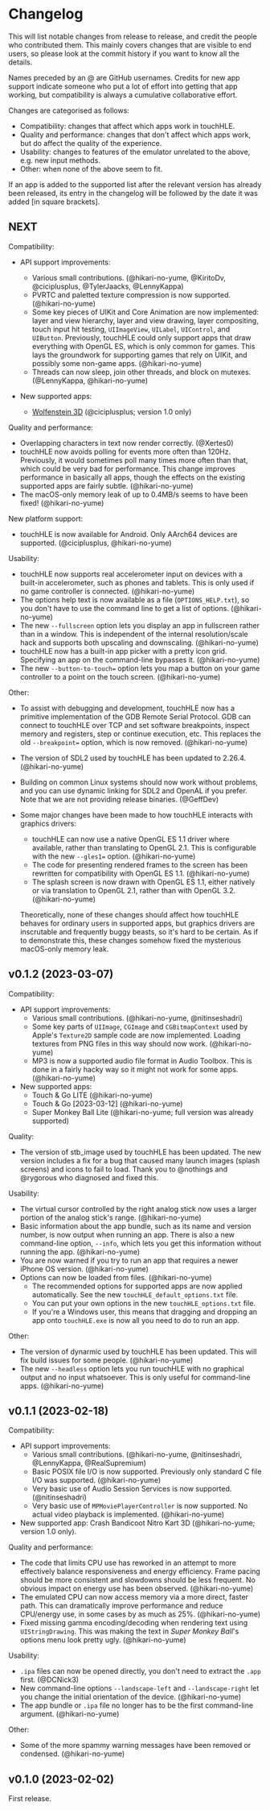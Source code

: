 # Changelog

This will list notable changes from release to release, and credit the people who contributed them. This mainly covers changes that are visible to end users, so please look at the commit history if you want to know all the details.

Names preceded by an @ are GitHub usernames. Credits for new app support indicate someone who put a lot of effort into getting that app working, but compatibility is always a cumulative collaborative effort.

Changes are categorised as follows:

* Compatibility: changes that affect which apps work in touchHLE.
* Quality and performance: changes that don't affect which apps work, but do affect the quality of the experience.
* Usability: changes to features of the emulator unrelated to the above, e.g. new input methods.
* Other: when none of the above seem to fit.

If an app is added to the supported list after the relevant version has already been released, its entry in the changelog will be followed by the date it was added \[in square brackets\].

## NEXT

Compatibility:

- API support improvements:
  - Various small contributions. (@hikari-no-yume, @KiritoDv, @ciciplusplus, @TylerJaacks, @LennyKappa)
  - PVRTC and paletted texture compression is now supported. (@hikari-no-yume)
  - Some key pieces of UIKit and Core Animation are now implemented: layer and view hierarchy, layer and view drawing, layer compositing, touch input hit testing, `UIImageView`, `UILabel`, `UIControl`, and `UIButton`. Previously, touchHLE could only support apps that draw everything with OpenGL ES, which is only common for games. This lays the groundwork for supporting games that rely on UIKit, and possibly some non-game apps. (@hikari-no-yume)
  - Threads can now sleep, join other threads, and block on mutexes. (@LennyKappa, @hikari-no-yume)

- New supported apps:
  - [Wolfenstein 3D](https://www.youtube.com/watch?v=omViNgUqF8c) (@ciciplusplus; version 1.0 only)

Quality and performance:

- Overlapping characters in text now render correctly. (@Xertes0)
- touchHLE now avoids polling for events more often than 120Hz. Previously, it would sometimes poll many times more often than that, which could be very bad for performance. This change improves performance in basically all apps, though the effects on the existing supported apps are fairly subtle. (@hikari-no-yume)
- The macOS-only memory leak of up to 0.4MB/s seems to have been fixed! (@hikari-no-yume)

New platform support:

- touchHLE is now available for Android. Only AArch64 devices are supported. (@ciciplusplus, @hikari-no-yume)

Usability:

- touchHLE now supports real accelerometer input on devices with a built-in accelerometer, such as phones and tablets. This is only used if no game controller is connected. (@hikari-no-yume)
- The options help text is now available as a file (`OPTIONS_HELP.txt`), so you don't have to use the command line to get a list of options. (@hikari-no-yume)
- The new `--fullscreen` option lets you display an app in fullscreen rather than in a window. This is independent of the internal resolution/scale hack and supports both upscaling and downscaling. (@hikari-no-yume)
- touchHLE now has a built-in app picker with a pretty icon grid. Specifying an app on the command-line bypasses it. (@hikari-no-yume)
- The new `--button-to-touch=` option lets you map a button on your game controller to a point on the touch screen. (@hikari-no-yume)

Other:

- To assist with debugging and development, touchHLE now has a primitive implementation of the GDB Remote Serial Protocol. GDB can connect to touchHLE over TCP and set software breakpoints, inspect memory and registers, step or continue execution, etc. This replaces the old `--breakpoint=` option, which is now removed. (@hikari-no-yume)
- The version of SDL2 used by touchHLE has been updated to 2.26.4. (@hikari-no-yume)
- Building on common Linux systems should now work without problems, and you can use dynamic linking for SDL2 and OpenAL if you prefer. Note that we are not providing release binaries. (@GeffDev)
- Some major changes have been made to how touchHLE interacts with graphics drivers:
  - touchHLE can now use a native OpenGL ES 1.1 driver where available, rather than translating to OpenGL 2.1. This is configurable with the new `--gles1=` option. (@hikari-no-yume)
  - The code for presenting rendered frames to the screen has been rewritten for compatibility with OpenGL ES 1.1. (@hikari-no-yume)
  - The splash screen is now drawn with OpenGL ES 1.1, either natively or via translation to OpenGL 2.1, rather than with OpenGL 3.2. (@hikari-no-yume)

  Theoretically, none of these changes should affect how touchHLE behaves for ordinary users in supported apps, but graphics drivers are inscrutable and frequently buggy beasts, so it's hard to be certain. As if to demonstrate this, these changes somehow fixed the mysterious macOS-only memory leak.

## v0.1.2 (2023-03-07)

Compatibility:

- API support improvements:
  - Various small contributions. (@hikari-no-yume, @nitinseshadri)
  - Some key parts of `UIImage`, `CGImage` and `CGBitmapContext` used by Apple's `Texture2D` sample code are now implemented. Loading textures from PNG files in this way should now work. (@hikari-no-yume)
  - MP3 is now a supported audio file format in Audio Toolbox. This is done in a fairly hacky way so it might not work for some apps. (@hikari-no-yume)
- New supported apps:
  - Touch & Go LITE (@hikari-no-yume)
  - Touch & Go \[2023-03-12\] (@hikari-no-yume)
  - Super Monkey Ball Lite (@hikari-no-yume; full version was already supported)

Quality:

- The version of stb\_image used by touchHLE has been updated. The new version includes a fix for a bug that caused many launch images (splash screens) and icons to fail to load. Thank you to @nothings and @rygorous who diagnosed and fixed this.

Usability:

- The virtual cursor controlled by the right analog stick now uses a larger portion of the analog stick's range. (@hikari-no-yume)
- Basic information about the app bundle, such as its name and version number, is now output when running an app. There is also a new command-line option, `--info`, which lets you get this information without running the app. (@hikari-no-yume)
- You are now warned if you try to run an app that requires a newer iPhone OS version. (@hikari-no-yume)
- Options can now be loaded from files. (@hikari-no-yume)
  - The recommended options for supported apps are now applied automatically. See the new `touchHLE_default_options.txt` file.
  - You can put your own options in the new `touchHLE_options.txt` file.
  - If you're a Windows user, this means that dragging and dropping an app onto `touchHLE.exe` is now all you need to do to run an app.

Other:

- The version of dynarmic used by touchHLE has been updated. This will fix build issues for some people. (@hikari-no-yume)
- The new `--headless` option lets you run touchHLE with no graphical output and no input whatsoever. This is only useful for command-line apps. (@hikari-no-yume)

## v0.1.1 (2023-02-18)

Compatibility:

- API support improvements:
  - Various small contributions. (@hikari-no-yume, @nitinseshadri, @LennyKappa, @RealSupremium)
  - Basic POSIX file I/O is now supported. Previously only standard C file I/O was supported. (@hikari-no-yume)
  - Very basic use of Audio Session Services is now supported. (@nitinseshadri)
  - Very basic use of `MPMoviePlayerController` is now supported. No actual video playback is implemented. (@hikari-no-yume)
- New supported app: Crash Bandicoot Nitro Kart 3D (@hikari-no-yume; version 1.0 only).

Quality and performance:

- The code that limits CPU use has reworked in an attempt to more effectively balance responsiveness and energy efficiency. Frame pacing should be more consistent and slowdowns should be less frequent. No obvious impact on energy use has been observed. (@hikari-no-yume)
- The emulated CPU can now access memory via a more direct, faster path. This can dramatically improve performance and reduce CPU/energy use, in some cases by as much as 25%. (@hikari-no-yume)
- Fixed missing gamma encoding/decoding when rendering text using `UIStringDrawing`. This was making the text in _Super Monkey Ball_'s options menu look pretty ugly. (@hikari-no-yume)

Usability:

- `.ipa` files can now be opened directly, you don't need to extract the `.app` first. (@DCNick3)
- New command-line options `--landscape-left` and `--landscape-right` let you change the initial orientation of the device. (@hikari-no-yume)
- The app bundle or `.ipa` file no longer has to be the first command-line argument. (@hikari-no-yume)

Other:

- Some of the more spammy warning messages have been removed or condensed. (@hikari-no-yume)

## v0.1.0 (2023-02-02)

First release.
